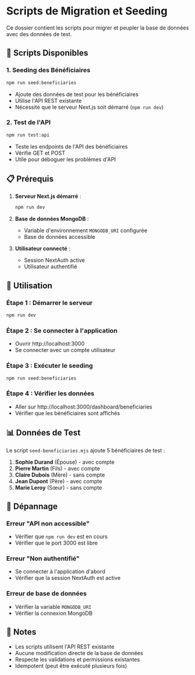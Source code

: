 # Scripts de Migration et Seeding

Ce dossier contient les scripts pour migrer et peupler la base de données avec des données de test.

## 🚀 Scripts Disponibles

### 1. Seeding des Bénéficiaires

```bash
npm run seed:beneficiaries
```

- Ajoute des données de test pour les bénéficiaires
- Utilise l'API REST existante
- Nécessite que le serveur Next.js soit démarré (`npm run dev`)

### 2. Test de l'API

```bash
npm run test:api
```

- Teste les endpoints de l'API des bénéficiaires
- Vérifie GET et POST
- Utile pour déboguer les problèmes d'API

## 📋 Prérequis

1. **Serveur Next.js démarré** :

   ```bash
   npm run dev
   ```

2. **Base de données MongoDB** :
   - Variable d'environnement `MONGODB_URI` configurée
   - Base de données accessible

3. **Utilisateur connecté** :
   - Session NextAuth active
   - Utilisateur authentifié

## 🔧 Utilisation

### Étape 1 : Démarrer le serveur

```bash
npm run dev
```

### Étape 2 : Se connecter à l'application

- Ouvrir http://localhost:3000
- Se connecter avec un compte utilisateur

### Étape 3 : Exécuter le seeding

```bash
npm run seed:beneficiaries
```

### Étape 4 : Vérifier les données

- Aller sur http://localhost:3000/dashboard/beneficiaries
- Vérifier que les bénéficiaires sont affichés

## 📊 Données de Test

Le script `seed-beneficiaries.mjs` ajoute 5 bénéficiaires de test :

1. **Sophie Durand** (Épouse) - avec compte
2. **Pierre Martin** (Fils) - avec compte
3. **Claire Dubois** (Mère) - sans compte
4. **Jean Dupont** (Père) - avec compte
5. **Marie Leroy** (Sœur) - sans compte

## 🐛 Dépannage

### Erreur "API non accessible"

- Vérifier que `npm run dev` est en cours
- Vérifier que le port 3000 est libre

### Erreur "Non authentifié"

- Se connecter à l'application d'abord
- Vérifier que la session NextAuth est active

### Erreur de base de données

- Vérifier la variable `MONGODB_URI`
- Vérifier la connexion MongoDB

## 📝 Notes

- Les scripts utilisent l'API REST existante
- Aucune modification directe de la base de données
- Respecte les validations et permissions existantes
- Idempotent (peut être exécuté plusieurs fois)
